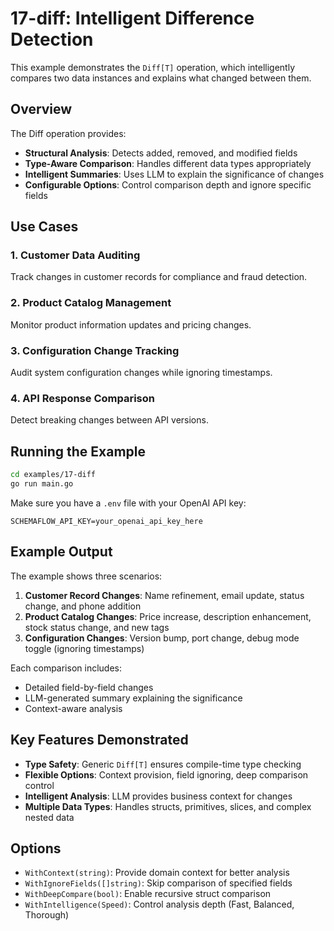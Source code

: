 # 17-diff: Intelligent Difference Detection

This example demonstrates the `Diff[T]` operation, which intelligently compares two data instances and explains what changed between them.

## Overview

The Diff operation provides:
- **Structural Analysis**: Detects added, removed, and modified fields
- **Type-Aware Comparison**: Handles different data types appropriately
- **Intelligent Summaries**: Uses LLM to explain the significance of changes
- **Configurable Options**: Control comparison depth and ignore specific fields

## Use Cases

### 1. Customer Data Auditing
Track changes in customer records for compliance and fraud detection.

### 2. Product Catalog Management
Monitor product information updates and pricing changes.

### 3. Configuration Change Tracking
Audit system configuration changes while ignoring timestamps.

### 4. API Response Comparison
Detect breaking changes between API versions.

## Running the Example

```bash
cd examples/17-diff
go run main.go
```

Make sure you have a `.env` file with your OpenAI API key:

```env
SCHEMAFLOW_API_KEY=your_openai_api_key_here
```

## Example Output

The example shows three scenarios:

1. **Customer Record Changes**: Name refinement, email update, status change, and phone addition
2. **Product Catalog Changes**: Price increase, description enhancement, stock status change, and new tags
3. **Configuration Changes**: Version bump, port change, debug mode toggle (ignoring timestamps)

Each comparison includes:
- Detailed field-by-field changes
- LLM-generated summary explaining the significance
- Context-aware analysis

## Key Features Demonstrated

- **Type Safety**: Generic `Diff[T]` ensures compile-time type checking
- **Flexible Options**: Context provision, field ignoring, deep comparison control
- **Intelligent Analysis**: LLM provides business context for changes
- **Multiple Data Types**: Handles structs, primitives, slices, and complex nested data

## Options

- `WithContext(string)`: Provide domain context for better analysis
- `WithIgnoreFields([]string)`: Skip comparison of specified fields
- `WithDeepCompare(bool)`: Enable recursive struct comparison
- `WithIntelligence(Speed)`: Control analysis depth (Fast, Balanced, Thorough)